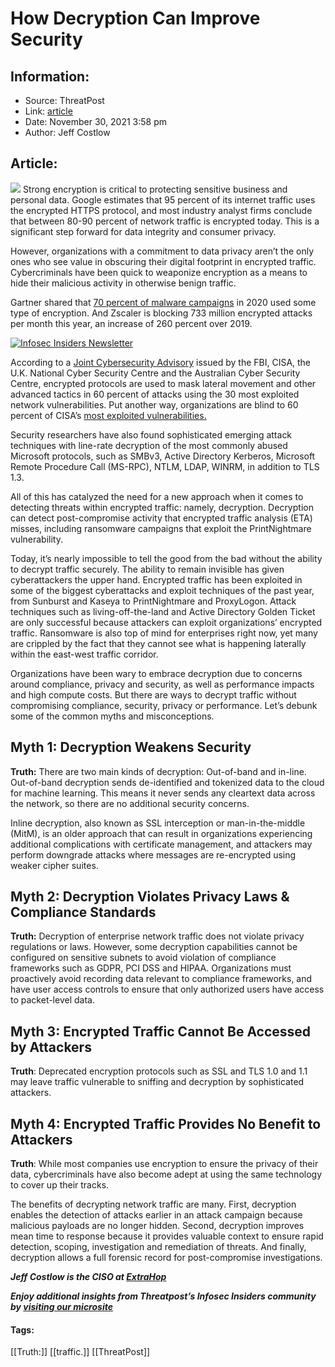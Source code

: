 # How Decryption Can Improve Security
### 

## Information:
+ Source: ThreatPost
+ Link: [article](https://kasperskycontenthub.com/threatpost-global/?p=176613)
+ Date: November 30, 2021  3:58 pm
+ Author: Jeff Costlow


## Article:
![](https://media.threatpost.com/wp-content/uploads/sites/103/2021/11/30145114/Tech-resized.jpg)
Strong encryption is critical to protecting sensitive business and personal data. Google estimates that 95 percent of its internet traffic uses the encrypted HTTPS protocol, and most industry analyst firms conclude that between 80-90 percent of network traffic is encrypted today. This is a significant step forward for data integrity and consumer privacy.


However, organizations with a commitment to data privacy aren’t the only ones who see value in obscuring their digital footprint in encrypted traffic. Cybercriminals have been quick to weaponize encryption as a means to hide their malicious activity in otherwise benign traffic.


Gartner shared that [70 percent of malware campaigns](https://www.gartner.com/imagesrv/media-products/pdf/radware/Radware-1-2Y7FR0I.pdf) in 2020 used some type of encryption. And Zscaler is blocking 733 million encrypted attacks per month this year, an increase of 260 percent over 2019.


[![Infosec Insiders Newsletter](https://media.threatpost.com/wp-content/uploads/sites/103/2021/07/10165815/infosec_insiders_in_article_promo.png)](https://threatpost.com/infosec-insider-subscription-page/?utm_source=ART&utm_medium=ART&utm_campaign=InfosecInsiders_Newsletter_Promo/)


According to a [Joint Cybersecurity Advisory](https://us-cert.cisa.gov/sites/default/files/publications/AA21-209A_Joint_CSA%20Top%20Routinely%20Exploited%20Vulnerabilities.pdf) issued by the FBI, CISA, the U.K. National Cyber Security Centre and the Australian Cyber Security Centre, encrypted protocols are used to mask lateral movement and other advanced tactics in 60 percent of attacks using the 30 most exploited network vulnerabilities. Put another way, organizations are blind to 60 percent of CISA’s [most exploited vulnerabilities.](https://us-cert.cisa.gov/ncas/alerts/aa20-133a)


Security researchers have also found sophisticated emerging attack techniques with line-rate decryption of the most commonly abused Microsoft protocols, such as SMBv3, Active Directory Kerberos, Microsoft Remote Procedure Call (MS-RPC), NTLM, LDAP, WINRM, in addition to TLS 1.3.


All of this has catalyzed the need for a new approach when it comes to detecting threats within encrypted traffic: namely, decryption. Decryption can detect post-compromise activity that encrypted traffic analysis (ETA) misses, including ransomware campaigns that exploit the PrintNightmare vulnerability.


Today, it’s nearly impossible to tell the good from the bad without the ability to decrypt traffic securely. The ability to remain invisible has given cyberattackers the upper hand. Encrypted traffic has been exploited in some of the biggest cyberattacks and exploit techniques of the past year, from Sunburst and Kaseya to PrintNightmare and ProxyLogon. Attack techniques such as living-off-the-land and Active Directory Golden Ticket are only successful because attackers can exploit organizations’ encrypted traffic. Ransomware is also top of mind for enterprises right now, yet many are crippled by the fact that they cannot see what is happening laterally within the east-west traffic corridor.


Organizations have been wary to embrace decryption due to concerns around compliance, privacy and security, as well as performance impacts and high compute costs. But there are ways to decrypt traffic without compromising compliance, security, privacy or performance. Let’s debunk some of the common myths and misconceptions.


**Myth 1:** Decryption Weakens Security
---------------------------------------


**Truth:** There are two main kinds of decryption: Out-of-band and in-line. Out-of-band decryption sends de-identified and tokenized data to the cloud for machine learning. This means it never sends any cleartext data across the network, so there are no additional security concerns.


Inline decryption, also known as SSL interception or man-in-the-middle (MitM), is an older approach that can result in organizations experiencing additional complications with certificate management, and attackers may perform downgrade attacks where messages are re-encrypted using weaker cipher suites.


**Myth 2:** Decryption Violates Privacy Laws & Compliance Standards
-------------------------------------------------------------------


**Truth:** Decryption of enterprise network traffic does not violate privacy regulations or laws. However, some decryption capabilities cannot be configured on sensitive subnets to avoid violation of compliance frameworks such as GDPR, PCI DSS and HIPAA. Organizations must proactively avoid recording data relevant to compliance frameworks, and have user access controls to ensure that only authorized users have access to packet-level data.


**Myth 3**: Encrypted Traffic Cannot Be Accessed by Attackers
-------------------------------------------------------------


**Truth**: Deprecated encryption protocols such as SSL and TLS 1.0 and 1.1 may leave traffic vulnerable to sniffing and decryption by sophisticated attackers.


**Myth 4**: Encrypted Traffic Provides No Benefit to Attackers
--------------------------------------------------------------


**Truth**: While most companies use encryption to ensure the privacy of their data, cybercriminals have also become adept at using the same technology to cover up their tracks.


The benefits of decrypting network traffic are many. First, decryption enables the detection of attacks earlier in an attack campaign because malicious payloads are no longer hidden. Second, decryption improves mean time to response because it provides valuable context to ensure rapid detection, scoping, investigation and remediation of threats. And finally, decryption allows a full forensic record for post-compromise investigations.


***Jeff Costlow is the CISO at [ExtraHop](https://www.extrahop.com/)***


***Enjoy additional insights from Threatpost’s Infosec Insiders community by [visiting our microsite](https://threatpost.com/microsite/infosec-insiders-community/)***




#### Tags:
[[Truth:]] [[traffic.]] [[ThreatPost]]
